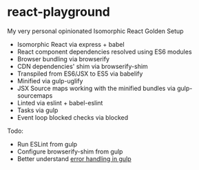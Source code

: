 react-playground
================

My very personal opinionated Isomorphic React Golden Setup

- Isomorphic React via express + babel
- React component dependencies resolved using ES6 modules
- Browser bundling via browserify
- CDN dependencies' shim via browserify-shim
- Transpiled from ES6/JSX to ES5 via babelify
- Minified via gulp-uglify
- JSX Source maps working with the minified bundles via gulp-sourcemaps
- Linted via eslint + babel-eslint
- Tasks via gulp
- Event loop blocked checks via blocked

Todo:
- Run ESLint from gulp
- Configure browserify-shim from gulp
- Better understand [error handling in gulp](https://github.com/gulpjs/gulp/blob/master/docs/recipes/combining-streams-to-handle-errors.md)

